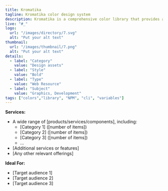 ```yaml
---
title: Kromatika
tagline: Kromatika color design system
description: Kromatika is a comprehensive color library that provides a wide range of color palettes for use in your web projects. You can choose between a variety of formats like, CSS, LESS, SCSS, JSON, JS, STYL and YAML. Available to install on your projects via with NPM, see the repository on GitHub.
live: "#_"
logo:
  url: "/images/directory/7.svg"
  alt: "Put your alt text"
thumbnail:
  url: "/images/thumbnail/7.png"
  alt: "Put your alt text"
details:
  - label: "Category"
    value: "Design assets"
  - label: "Style"
    value: "Bold"
  - label: "Type"
    value: "Web Resource"
  - label: "Subject"
    value: "Graphics, Development"
tags: ["colors","library", "NPM", "cli", "variables"]
---
```


    

**Services:**

- A wide range of [products/services/components], including:
  - [Category 1] ([number of items])
  - [Category 2] ([number of items])
  - [Category 3] ([number of items])
  - ...
- [Additional services or features]
- [Any other relevant offerings]

**Ideal For:**

- [Target audience 1]
- [Target audience 2]
- [Target audience 3]
